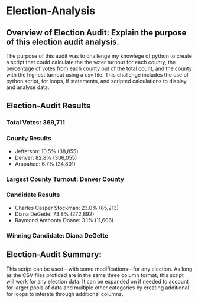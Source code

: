 # Election-Analysis

## Overview of Election Audit: Explain the purpose of this election audit analysis.
The purpose of this audit was to challenge my knowlege of python to create a script that could calculate the the voter turnout for each county, the percentage of votes from each county out of the total count, and the county with the highest turnout using a csv file. This challenge includes the use of python script, for loops, if statements, and scripted calculations to display and analyse data.

## Election-Audit Results
### Total Votes: 369,711
### County Results
- Jefferson: 10.5% (38,855)
- Denver: 82.8% (306,055)
- Arapahoe: 6.7% (24,801)
### Largest County Turnout: Denver County
### Candidate Results
- Charles Casper Stockman: 23.0% (85,213)
- Diana DeGette: 73.8% (272,892)
- Raymond Anthonty Doane: 3.1% (11,606)
### Winning Candidate: Diana DeGette

## Election-Audit Summary: 
This script can be used—with some modifications—for any election. As long as the CSV files profided are in the same three column format, this script will work for any election data. It can be expanded on if needed to account for larger pools of data and multiple other categories by creating additional for loops to interate through additional columns.
